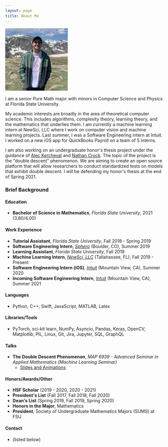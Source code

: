 ```yaml
---
layout: page
title: About Me
---
```


<img src="media/me.jpg" alt="me" style="width:200px;"/>


I am a senior Pure Math major with minors in Computer Science and Physics at Florida State University.

My academic interests are broadly in the area of theoretical computer science. This includes algorithms, complexity theory, learning theory, and the mathematics that underlies them. I am currently a machine learning intern at NewSci, LLC where I work on computer vision and machine learning projects. Last summer, I was a Software Engineering intern at Intuit. I worked on a new iOS app for QuickBooks Payroll on a team of 5 interns.

I am also working on an undergraduate honor's thesis project under the guidance of [Alec Kercheval](https://www.math.fsu.edu/~kercheva/) and [Nathan Crock](https://www.sc.fsu.edu/people?uid=ndc08). The topic of the project is the "double descent" phenomenon. We are aiming to create an open source platform that will allow researchers to conduct standardized tests on models that exhibit double descent. I will be defending my honor's thesis at the end of Spring 2021.

### Brief Background

#### Education
* **Bachelor of Science in Mathematics**, *Florida State University*, 2021 (3.80/4.00)

#### Work Experience
* **Tutorial Assistant**, *Florida State University*, Fall 2018 - Spring 2019
* **Software Engineering Intern**, *[Sphero](https://sphero.com/)* (Boulder, CO), Summer 2019
* **Learning Assistant**, *Florida State University*, Fall 2019
* **Machine Learning Intern**, *[NewSci, LLC](newsci.ai)* (Tallahassee, FL), Fall 2019 - Present
* **Software Engineering Intern (iOS)**, *[Intuit](https://www.intuit.com/)* (Mountain View, CA), Summer 2020
* **Incoming Software Engineering Intern**, *[Intuit](https://www.intuit.com/)* (Mountain View, CA), Summer 2021

#### Languages
* Python, C++, Swift, JavaScript, MATLAB, Latex

#### Libraries/Tools
* PyTorch, sci-kit learn, NumPy, Asyncio, Pandas, Keras, OpenCV, Matplotlib, PIL, Linux, Git, Jira, Jupyter, SQL, GraphQL

#### Talks
* **The Double Descent Phenomenon**, *MAP 6939 - Advanced Seminar in Applied Mathematics (Machine Learning Seminar)*
  * [Slides and Animations](https://drive.google.com/drive/folders/1LPjlJgGP9LCQwzYvfTSls0SKK7ToRXJH?usp=sharing)

#### Honors/Awards/Other
* **HSF Scholar** (2019 - 2020, 2020 - 2021)
* **President's List** (Fall 2017, Fall 2018, Fall 2020)
* **Dean's List** (Spring 2019, Fall 2019, Spring 2020)
* **Honors in the Major**, Mathematics
* **President**, Society of Undergraduate Mathematics Majors (SUMS) at FSU

#### Contact
* (listed below)
